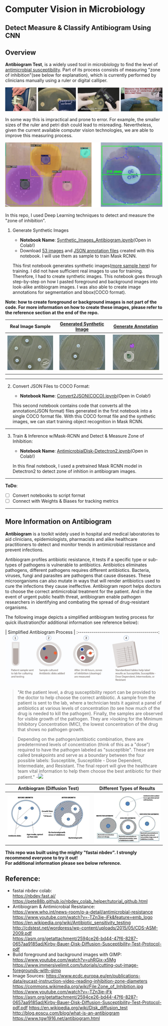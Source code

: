 # Computer Vision in Microbiology

## Detect Measure & Classify Antibiogram Using CNN

## Overview

**Antibiogram Test**, is a widely used tool in microbiology to find the level of [antimicrobial susceptibility](https://en.wikipedia.org/wiki/Disk_diffusion_test).  Part of its process consists of measuring "zone of inhibition"(see below for explanation), which is currently performed by clinicians manually using a ruler or digital calliper.

![](/data/images/readme/measure_manual.png) 


In some way this is impractical and prone to error.  For example, the smaller sizes of the ruler and petri dish could lead to misreading. Nevertheless, given the current available computer vision technologies, we are able to improve this measuring process.

![](/data/images/readme/inference_measurement.png) 

In this repo, I used Deep Learning techniques to detect and measure the "zone of inhibition".  

1. Generate Synthetic Images

    - **Notebook Name**: [Synthetic_Images_Antibiogram.ipynb](/nb/Synthetic_Images_Antibiogram.ipynb)(Open in Colab!)
    - Download [53 images](https://drive.google.com/file/d/1sIeCJ2YuEzYAexzx-be7Fd7x-CQrFKjt/view?usp=sharing) and [JSON annotation files](https://drive.google.com/file/d/1DZ7YvQS04T0DdkagDsGZsPhFIrj97Z_C/view?usp=sharing) created with this notebook.  I will use them as sample to train Mask RCNN. 

    This first notebook generates synthetic images([more sample here](/data)) for training.  I did not have sufficient real images to use for training.  Therefore, I had to create synthetic images.  This notebook goes through step-by-step on how I pasted foreground and background images into look-alike antibiogram images.  I was also able to create image annotations for segmentation and bbox(COCO format). 

**Note: how to create foreground or background images is not part of the code.  For more information on how to create these images, please refer to the reference section at the end of the repo.**

|Real Image Sample                                  | [Generated Synthetic Image](/data)           | [Generate Annotation](/data)          |
|:-------------------------------------------------:|:---------------------------------------------:|:--------------------------------------:|
![](/data/images/readme/9_antibiogram_raw.jpg)|![](/data/images/readme/synthetic_image.jpg)|![](/data/images/readme/synthetic_annotation.jpg)

---------------------------------------------------------------------------------------------------------------------------------------------

2. Convert JSON Files to COCO Format:  
    
    - **Notebook Name**: [Convert2JSON(COCO).ipynb](/nb/Convert2JSON(COCO).ipynb)(Open in Colab!)

    This second notebook contains code that converts all the annotation(JSON format) files generated in the first notebook into a single COCO format file.  With this COCO format file and the synthetic images, we can start training object recognition in Mask RCNN.   
    
    
---------------------------------------------------------------------------------------------------------------------------------------------    
3. Train & Inference w/Mask-RCNN and Detect & Measure Zone of Inhibition: 

    - **Notebook Name**: [AntimicrobialDisk-Detectron2.ipynb](/nb/AntimicrobialDisk-Detectron2.ipynb)(Open in Colab!)
    
    In this final notebook, I used a pretrained Mask RCNN model in Detectron2 to detect zone of inhition in antibiogram images.

---------------------------------------------------------------------------------------------------------------------------------------------

**ToDo**:
 - [ ] Convert notebooks to script format
 - [ ] Connect with Weights & Biases for tracking metrics

---------------------------------------------------------------------------------------------------------------------------------------------
## More Information on Antibiogram

**Antibiogram** is a toolkit widely used in hospital and medical laboratories to aid clinicians, epidemiologists, pharmacists and alike healthcare practitioners to detect and monitor trends in antimicrobial resistance and prevent infections.

Antibiogram profiles antibiotic resistance, it tests if a specific type or sub-types of pathogens is vulnerable to antibiotics. Antibiotics eliminates pathogens, different pathogens requires different antibiotics. Bacteria, viruses, fungi and parasites are pathogens that cause diseases.  These microorganisms can also mutate in ways that will render antibiotics used to cure the infections they cause ineffective.   Antibiogram report helps doctors to choose the correct antimicrobial treatment for the patient.  And in the event of urgent public health threat, antibiogram enable pathogen researchers in identifying and combating the spread of drug-resistant organisms. 
  

The following image depicts a simplified antibiogram testing process for quick illustration(for additional information see reference below):

| Simplified Antibiogram Process         |
:----------------------------------------:
![](/data/images/readme/antibiogram-process.jpg)



>"At the patient level, a drug susceptibility report can be provided to the doctor to help choose the correct antibiotic. A sample from the patient is sent to the lab, where a technician tests it against a panel of antibiotics at various levels of concentration (to see how much of the drug is needed to kill the pathogen). Finally, the samples are observed for visible growth of the pathogen. They are >looking for the Minimum Inhibitory Concentration (MIC), the lowest concentration of the drug that shows no pathogen growth.

>Depending on the pathogen/antibiotic combination, there are predetermined levels of concentration (think of this as a "dose") required to have the pathogen labeled as "susceptible". These are called breakpoints and serve as a boundary between the four possible labels: Susceptible, Susceptible - Dose Dependent, Intermediate, and Resistant. The final report will give the healthcare team vital information to help them choose the best antibiotic for their patient."                              -[<img src="https://render.githubusercontent.com/render/math?math=EOS^{cu}">](http://blog.eoscu.com/blog/what-is-an-antibiogram)


| Antibiogram (Diffusion Test)               |  Different Types of Results                                   |
| :----------------------------------------: | :----------------------------------------: |
![](/data/images/readme/Agar_Diffusion_Method_1.jpg)     | ![](/data/images/readme/Agar_Diffusion_Method_2.jpg)



**This repo was built using the mighty "fastai nbdev".  I strongly recommend everyone to try it out!**  
**For additional information please see below reference.**

## Reference:
- fastai nbdev colab:<br>
    https://nbdev.fast.ai/<br>
    https://pete88b.github.io/nbdev_colab_helper/tutorial_github.html<br>
- Antibiogram & Antimicrobial Resistance:<br>
    https://www.who.int/news-room/q-a-detail/antimicrobial-resistance<br>
    https://www.youtube.com/watch?v=-TZn3ie-iFk&feature=emb_logo<br>
    https://en.wikipedia.org/wiki/Antibiotic_sensitivity_testing<br>
    http://cdstest.net/wordpress/wp-content/uploads/2015/05/CDS-ASM-2009.pdf<br>
    https://asm.org/getattachment/2594ce26-bd44-47f6-8287-0657aa9185ad/Kirby-Bauer-Disk-Diffusion-Susceptibility-Test-Protocol-pdf<br>
- Build foreground and background images with GIMP:<br>
    https://www.youtube.com/watch?v=uhRGix-x5Mg<br>
    https://www.immersivelimit.com/tutorials/cutting-out-image-foregrounds-with-gimp<br>
- Image Sources: 
    https://www.ecdc.europa.eu/en/publications-data/eucast-instruction-video-reading-inhibition-zone-diameters
    https://commons.wikimedia.org/wiki/File:Zone_of_Inhibition.jpg
    https://www.youtube.com/watch?v=-TZn3ie-iFk
    https://asm.org/getattachment/2594ce26-bd44-47f6-8287-0657aa9185ad/Kirby-Bauer-Disk-Diffusion-Susceptibility-Test-Protocol-pdf.pdf
    https://en.wikipedia.org/wiki/Disk_diffusion_test
    http://blog.eoscu.com/blog/what-is-an-antibiogram
    https://www.tgw1916.net/antibiogram.html